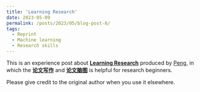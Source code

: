 ```yaml
---
title: 'Learning Research'
date: 2023-05-09
permalink: /posts/2023/05/blog-post-8/
tags:
  - Reprint
  - Machine learning
  - Research skills
---
```


This is an experience post about [**Learning Research**](https://github.com/pengsida/learning_research/blob/master/README.md) produced by [Peng](https://pengsida.net/), in which the [**论文写作**](https://pengsida.notion.site/c1a22465a0fa4b15a12985223916048e) and [**论文脑图**](https://pengsida.notion.site/eed9ed1e9dc44a1c9437b114e6d5d9fd) is helpful for research beginners.

Please give credit to the original author when you use it elsewhere.

